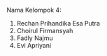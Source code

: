 Nama Kelompok 4:

1. Rechan Prihandika Esa Putra
2. Choirul Firmansyah
3. Fadly Najmu
4. Evi Apriyani
